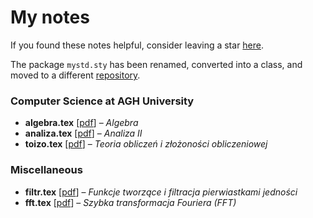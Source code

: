 # My notes

If you found these notes helpful, consider leaving a star [here](https://github.com/mdbrnowski/notes).

The package `mystd.sty` has been renamed, converted into a class, and moved to a different [repository](https://github.com/mdbrnowski/angav).

### Computer Science at AGH University

* **algebra.tex** [[pdf](https://mdbrnowski.github.io/notes/pdf/algebra.pdf)] – *Algebra*
* **analiza.tex** [[pdf](https://mdbrnowski.github.io/notes/pdf/analiza.pdf)] – *Analiza II*
* **toizo.tex** [[pdf](https://mdbrnowski.github.io/notes/pdf/toizo.pdf)] – *Teoria obliczeń i złożoności obliczeniowej*

### Miscellaneous

* **filtr.tex** [[pdf](https://mdbrnowski.github.io/notes/pdf/filtr.pdf)] – *Funkcje tworzące i filtracja pierwiastkami jedności*
* **fft.tex** [[pdf](https://mdbrnowski.github.io/notes/pdf/fft.pdf)] – *Szybka transformacja Fouriera (FFT)*
